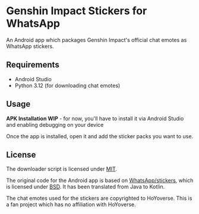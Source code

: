 # Genshin Impact Stickers for WhatsApp

An Android app which packages Genshin Impact's official chat emotes as WhatsApp stickers.

## Requirements

- Android Studio
- Python 3.12 (for downloading chat emotes)

## Usage

**APK Installation WIP** - for now, you'll have to install it via Android Studio and enabling debugging on your device

Once the app is installed, open it and add the sticker packs you want to use.

## License

The downloader script is licensed under [MIT](./LICENSE).

The original code for the Android app is based on [WhatsApp/stickers](https://github.com/WhatsApp/stickers), which is licensed under [BSD](https://github.com/WhatsApp/stickers/blob/main/LICENSE). It has been translated from Java to Kotlin.

The chat emotes used for the stickers are copyrighted to HoYoverse. This is a fan project which has no affiliation with HoYoverse.
